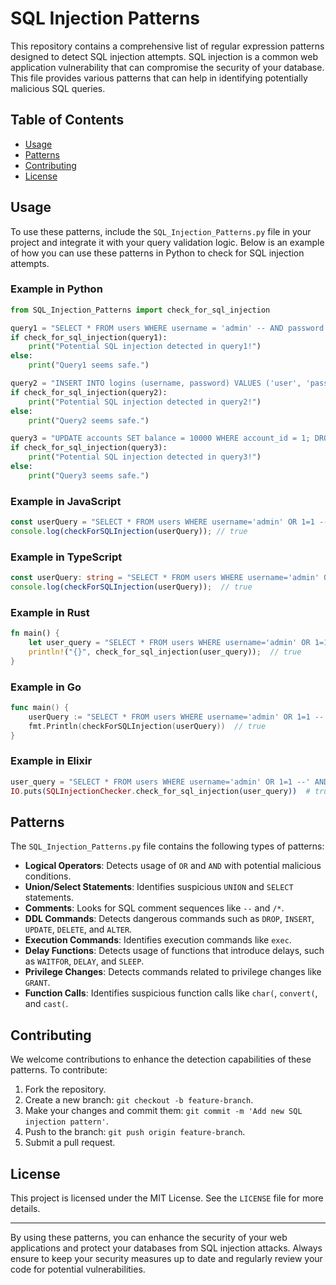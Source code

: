 # SQL Injection Patterns

This repository contains a comprehensive list of regular expression patterns designed to detect SQL injection attempts. SQL injection is a common web application vulnerability that can compromise the security of your database. This file provides various patterns that can help in identifying potentially malicious SQL queries.

## Table of Contents

- [Usage](#usage)
- [Patterns](#patterns)
- [Contributing](#contributing)
- [License](#license)

## Usage

To use these patterns, include the `SQL_Injection_Patterns.py` file in your project and integrate it with your query validation logic. Below is an example of how you can use these patterns in Python to check for SQL injection attempts.

### Example in Python

```python
from SQL_Injection_Patterns import check_for_sql_injection

query1 = "SELECT * FROM users WHERE username = 'admin' -- AND password = 'password'"
if check_for_sql_injection(query1):
    print("Potential SQL injection detected in query1!")
else:
    print("Query1 seems safe.")

query2 = "INSERT INTO logins (username, password) VALUES ('user', 'pass1234')"
if check_for_sql_injection(query2):
    print("Potential SQL injection detected in query2!")
else:
    print("Query2 seems safe.")

query3 = "UPDATE accounts SET balance = 10000 WHERE account_id = 1; DROP TABLE transactions;"
if check_for_sql_injection(query3):
    print("Potential SQL injection detected in query3!")
else:
    print("Query3 seems safe.")
```

### Example in JavaScript
```javascript
const userQuery = "SELECT * FROM users WHERE username='admin' OR 1=1 --' AND password='password'";
console.log(checkForSQLInjection(userQuery)); // true
```

### Example in TypeScript
```typescript
const userQuery: string = "SELECT * FROM users WHERE username='admin' OR 1=1 --' AND password='password'";
console.log(checkForSQLInjection(userQuery));  // true
```

### Example in Rust
```rust
fn main() {
    let user_query = "SELECT * FROM users WHERE username='admin' OR 1=1 --' AND password='password'";
    println!("{}", check_for_sql_injection(user_query));  // true
}
```

### Example in Go
```go
func main() {
    userQuery := "SELECT * FROM users WHERE username='admin' OR 1=1 --' AND password='password'"
    fmt.Println(checkForSQLInjection(userQuery))  // true
}
```
### Example in Elixir
```elixir
user_query = "SELECT * FROM users WHERE username='admin' OR 1=1 --' AND password='password'"
IO.puts(SQLInjectionChecker.check_for_sql_injection(user_query))  # true
```

## Patterns

The `SQL_Injection_Patterns.py` file contains the following types of patterns:

- **Logical Operators**: Detects usage of `OR` and `AND` with potential malicious conditions.
- **Union/Select Statements**: Identifies suspicious `UNION` and `SELECT` statements.
- **Comments**: Looks for SQL comment sequences like `--` and `/*`.
- **DDL Commands**: Detects dangerous commands such as `DROP`, `INSERT`, `UPDATE`, `DELETE`, and `ALTER`.
- **Execution Commands**: Identifies execution commands like `exec`.
- **Delay Functions**: Detects usage of functions that introduce delays, such as `WAITFOR`, `DELAY`, and `SLEEP`.
- **Privilege Changes**: Detects commands related to privilege changes like `GRANT`.
- **Function Calls**: Identifies suspicious function calls like `char(`, `convert(`, and `cast(`.

## Contributing

We welcome contributions to enhance the detection capabilities of these patterns. To contribute:

1. Fork the repository.
2. Create a new branch: `git checkout -b feature-branch`.
3. Make your changes and commit them: `git commit -m 'Add new SQL injection pattern'`.
4. Push to the branch: `git push origin feature-branch`.
5. Submit a pull request.

## License

This project is licensed under the MIT License. See the `LICENSE` file for more details.

---

By using these patterns, you can enhance the security of your web applications and protect your databases from SQL injection attacks. Always ensure to keep your security measures up to date and regularly review your code for potential vulnerabilities.
